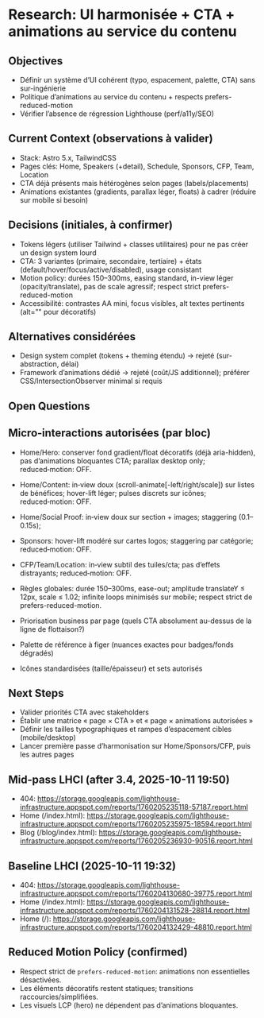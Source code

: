 # Research: UI harmonisée + CTA + animations au service du contenu

## Objectives

-   Définir un système d’UI cohérent (typo, espacement, palette, CTA) sans sur-ingénierie
-   Politique d’animations au service du contenu + respects prefers-reduced-motion
-   Vérifier l’absence de régression Lighthouse (perf/a11y/SEO)

## Current Context (observations à valider)

-   Stack: Astro 5.x, TailwindCSS
-   Pages clés: Home, Speakers (+detail), Schedule, Sponsors, CFP, Team, Location
-   CTA déjà présents mais hétérogènes selon pages (labels/placements)
-   Animations existantes (gradients, parallax léger, floats) à cadrer (réduire sur mobile si besoin)

## Decisions (initiales, à confirmer)

-   Tokens légers (utiliser Tailwind + classes utilitaires) pour ne pas créer un design system lourd
-   CTA: 3 variantes (primaire, secondaire, tertiaire) + états (default/hover/focus/active/disabled), usage consistant
-   Motion policy: durées 150–300ms, easing standard, in-view léger (opacity/translate), pas de scale agressif; respect strict prefers-reduced-motion
-   Accessibilité: contrastes AA mini, focus visibles, alt textes pertinents (alt="" pour décoratifs)

## Alternatives considérées

-   Design system complet (tokens + theming étendu) → rejeté (sur-abstraction, délai)
-   Framework d’animations dédié → rejeté (coût/JS additionnel); préférer CSS/IntersectionObserver minimal si requis

## Open Questions

## Micro‑interactions autorisées (par bloc)

-   Home/Hero: conserver fond gradient/float décoratifs (déjà aria-hidden), pas d’animations bloquantes CTA; parallax desktop only; reduced‑motion: OFF.
-   Home/Content: in‑view doux (scroll-animate[-left/right/scale]) sur listes de bénéfices; hover-lift léger; pulses discrets sur icônes; reduced‑motion: OFF.
-   Home/Social Proof: in‑view doux sur section + images; staggering (0.1–0.15s);
-   Sponsors: hover-lift modéré sur cartes logos; staggering par catégorie; reduced‑motion: OFF.
-   CFP/Team/Location: in‑view subtil des tuiles/cta; pas d’effets distrayants; reduced‑motion: OFF.
-   Règles globales: durée 150–300ms, ease-out; amplitude translateY ≤ 12px, scale ≤ 1.02; infinite loops minimisés sur mobile; respect strict de prefers-reduced-motion.

-   Priorisation business par page (quels CTA absolument au-dessus de la ligne de flottaison?)
-   Palette de référence à figer (nuances exactes pour badges/fonds dégradés)
-   Icônes standardisées (taille/épaisseur) et sets autorisés

## Next Steps

-   Valider priorités CTA avec stakeholders
-   Établir une matrice « page × CTA » et « page × animations autorisées »
-   Définir les tailles typographiques et rampes d’espacement cibles (mobile/desktop)
-   Lancer première passe d’harmonisation sur Home/Sponsors/CFP, puis les autres pages

## Mid‑pass LHCI (after 3.4, 2025-10-11 19:50)

-   404: https://storage.googleapis.com/lighthouse-infrastructure.appspot.com/reports/1760205235118-57187.report.html
-   Home (/index.html): https://storage.googleapis.com/lighthouse-infrastructure.appspot.com/reports/1760205235975-18594.report.html
-   Blog (/blog/index.html): https://storage.googleapis.com/lighthouse-infrastructure.appspot.com/reports/1760205236930-90516.report.html

## Baseline LHCI (2025-10-11 19:32)

-   404: https://storage.googleapis.com/lighthouse-infrastructure.appspot.com/reports/1760204130680-39775.report.html
-   Home (/index.html): https://storage.googleapis.com/lighthouse-infrastructure.appspot.com/reports/1760204131528-28814.report.html
-   Home (/): https://storage.googleapis.com/lighthouse-infrastructure.appspot.com/reports/1760204132429-48810.report.html

## Reduced Motion Policy (confirmed)

-   Respect strict de `prefers-reduced-motion`: animations non essentielles désactivées.
-   Les éléments décoratifs restent statiques; transitions raccourcies/simplifiées.
-   Les visuels LCP (hero) ne dépendent pas d’animations bloquantes.
